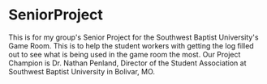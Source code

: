 # SeniorProject
This is for my group's Senior Project for the Southwest Baptist University's Game Room. 
This is to help the student workers with getting the log filled out to see what is being used in the game room the most.
Our Project Champion is Dr. Nathan Penland, Director of the Student Association at Southwest Baptist University in Bolivar, MO.
